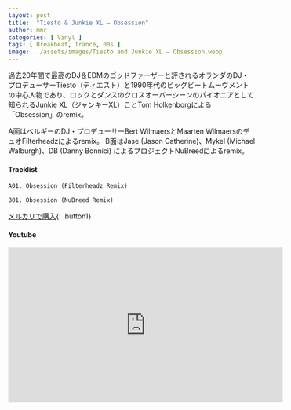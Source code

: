 ```yaml
---
layout: post
title:  "Tiësto & Junkie XL – Obsession"
author: mmr
categories: [ Vinyl ]
tags: [ Breakbeat, Trance, 00s ]
image: ../assets/images/Tiesto and Junkie XL – Obsession.webp
---
```


過去20年間で最高のDJ＆EDMのゴッドファーザーと評されるオランダのDJ・プロデューサーTiesto（ティエスト）と1990年代のビッグビートムーヴメントの中心人物であり、ロックとダンスのクロスオーバーシーンのパイオニアとして知られるJunkie XL（ジャンキーXL）ことTom Holkenborgによる「Obsession」のremix。

A面はベルギーのDJ・プロデューサーBert WilmaersとMaarten WilmaersのデュオFilterheadzによるremix。
B面はJase (Jason Catherine)、Mykel (Michael Walburgh)、DB (Danny Bonnici) によるプロジェクトNuBreedによるremix。

#### Tracklist
```md
A01. Obsession (Filterheadz Remix)

B01. Obsession (NuBreed Remix)
```

[メルカリで購入](https://jp.mercari.com/item/m76454545800?afid=6142608987){: .button1}

#### Youtube
<iframe width="560" height="315" src="https://www.youtube.com/embed/M2Y1TOVkcsI?si=qdQAoiuR0TVOdtUS" title="YouTube video player" frameborder="0" allow="accelerometer; autoplay; clipboard-write; encrypted-media; gyroscope; picture-in-picture; web-share" referrerpolicy="strict-origin-when-cross-origin" allowfullscreen></iframe>